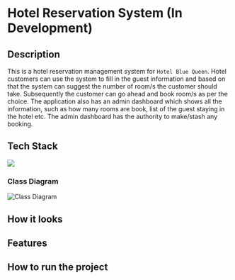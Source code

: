 # Hotel Reservation System (In Development)

## Description

This is a hotel reservation management system for `Hotel Blue Queen`. Hotel customers can use the system to fill in the guest information and based on that the system can suggest the number of room/s the customer should take. Subsequently the customer can go ahead and book room/s as per the choice. The application also has an admin dashboard which shows all the information, such as how many rooms are book, list of the guest staying in the hotel etc. The admin dashboard has the authority to make/stash any booking.

## Tech Stack

<img src="https://skillicons.dev/icons?i=java" />

### Class Diagram

![Class Diagram](https://github.com/busycaesar/Hotel_Reservation_System/assets/97539345/6bd02fb9-fb92-4250-8e92-3f1ff3833a18)

## How it looks
## Features
## How to run the project
